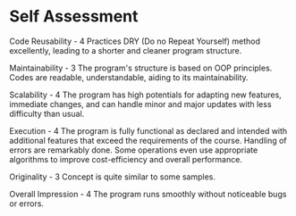 # Self Assessment


Code Reusability - 4 Practices DRY (Do no Repeat Yourself) method excellently, leading to a shorter and cleaner program structure.

Maintainability - 3 The program's structure is based on OOP principles. Codes are readable, understandable, aiding to its maintainability. 

Scalability - 4 The program has high potentials for adapting new features, immediate changes, and can handle minor and major updates with less difficulty than usual.

Execution - 4 The program is fully functional as declared and intended with additional features that exceed the requirements of the course. Handling of errors are remarkably done. Some operations even use appropriate algorithms to improve cost-efficiency and overall performance.

Originality - 3 Concept is quite similar to some samples.

Overall Impression - 4 The program runs smoothly without noticeable bugs or errors.

